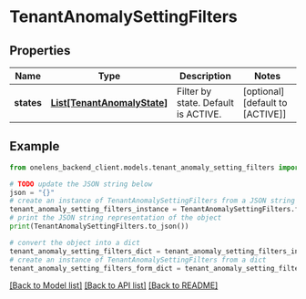 # TenantAnomalySettingFilters


## Properties

Name | Type | Description | Notes
------------ | ------------- | ------------- | -------------
**states** | [**List[TenantAnomalyState]**](TenantAnomalyState.md) | Filter by state. Default is ACTIVE. | [optional] [default to [ACTIVE]]

## Example

```python
from onelens_backend_client.models.tenant_anomaly_setting_filters import TenantAnomalySettingFilters

# TODO update the JSON string below
json = "{}"
# create an instance of TenantAnomalySettingFilters from a JSON string
tenant_anomaly_setting_filters_instance = TenantAnomalySettingFilters.from_json(json)
# print the JSON string representation of the object
print(TenantAnomalySettingFilters.to_json())

# convert the object into a dict
tenant_anomaly_setting_filters_dict = tenant_anomaly_setting_filters_instance.to_dict()
# create an instance of TenantAnomalySettingFilters from a dict
tenant_anomaly_setting_filters_form_dict = tenant_anomaly_setting_filters.from_dict(tenant_anomaly_setting_filters_dict)
```
[[Back to Model list]](../README.md#documentation-for-models) [[Back to API list]](../README.md#documentation-for-api-endpoints) [[Back to README]](../README.md)


